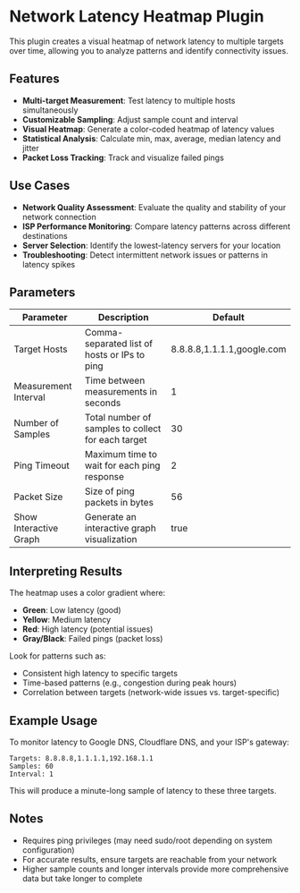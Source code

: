 # Network Latency Heatmap Plugin

This plugin creates a visual heatmap of network latency to multiple targets over time, allowing you to analyze patterns and identify connectivity issues.

## Features

- **Multi-target Measurement**: Test latency to multiple hosts simultaneously
- **Customizable Sampling**: Adjust sample count and interval
- **Visual Heatmap**: Generate a color-coded heatmap of latency values
- **Statistical Analysis**: Calculate min, max, average, median latency and jitter
- **Packet Loss Tracking**: Track and visualize failed pings

## Use Cases

- **Network Quality Assessment**: Evaluate the quality and stability of your network connection
- **ISP Performance Monitoring**: Compare latency patterns across different destinations
- **Server Selection**: Identify the lowest-latency servers for your location
- **Troubleshooting**: Detect intermittent network issues or patterns in latency spikes

## Parameters

| Parameter | Description | Default |
|-----------|-------------|---------|
| Target Hosts | Comma-separated list of hosts or IPs to ping | 8.8.8.8,1.1.1.1,google.com |
| Measurement Interval | Time between measurements in seconds | 1 |
| Number of Samples | Total number of samples to collect for each target | 30 |
| Ping Timeout | Maximum time to wait for each ping response | 2 |
| Packet Size | Size of ping packets in bytes | 56 |
| Show Interactive Graph | Generate an interactive graph visualization | true |

## Interpreting Results

The heatmap uses a color gradient where:
- **Green**: Low latency (good)
- **Yellow**: Medium latency
- **Red**: High latency (potential issues)
- **Gray/Black**: Failed pings (packet loss)

Look for patterns such as:
- Consistent high latency to specific targets
- Time-based patterns (e.g., congestion during peak hours)
- Correlation between targets (network-wide issues vs. target-specific)

## Example Usage

To monitor latency to Google DNS, Cloudflare DNS, and your ISP's gateway:

```
Targets: 8.8.8.8,1.1.1.1,192.168.1.1
Samples: 60
Interval: 1
```

This will produce a minute-long sample of latency to these three targets.

## Notes

- Requires ping privileges (may need sudo/root depending on system configuration)
- For accurate results, ensure targets are reachable from your network
- Higher sample counts and longer intervals provide more comprehensive data but take longer to complete
